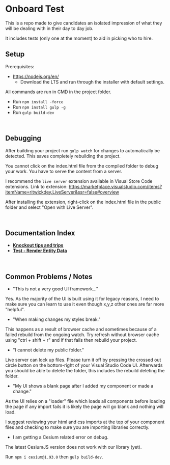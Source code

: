 # Onboard Test

This is a repo made to give candidates an isolated impression of what they will be dealing with in their day to day job.

It includes tests (only one at the moment) to aid in picking who to hire.

## Setup

Prerequisites:
- https://nodejs.org/en/
  - Download the LTS and run through the installer with default settings.

All commands are run in CMD in the project folder.

- Run `npm install -force`
- Run `npm install gulp -g`
- Run `gulp build-dev`

<br>

## Debugging

After building your project run `gulp watch` for changes to automatically be detected.
This saves completely rebuilding the project.

You cannot click on the index.html file from the compiled folder to debug your work.
You have to serve the content from a server.

I recommend the `live server` extension available in Visual Store Code extensions.
Link to extension: https://marketplace.visualstudio.com/items?itemName=ritwickdey.LiveServer&ssr=false#overview

After installing the extension, right-click on the index.html file in the public folder and select "Open with Live Server".

<br>

## Documentation Index

- [**Knockout tips and trips**](./docs/knockout.md)
- [**Test - Render Entity Data**](./src/scripts/test/test-entity-data/README.md)

<br>

## Common Problems / Notes

- "This is not a very good UI framework..."

Yes. As the majority of the UI is built using it for legacy reasons, I need to make sure you can learn to use it even though x,y,z other ones are far more "helpful".

- "When making changes my styles break."

This happens as a result of browser cache and sometimes because of a failed rebuild from the ongoing watch.
Try refresh without browser cache using "ctrl + shift + r" and if that fails then rebuild your project.

- "I cannot delete my public folder."

Live server can lock up files. Please turn it off by pressing the crossed out circle button on the bottom-right of your Visual Studio Code UI. Afterwards you should be able to delete the folder, this includes the rebuild deleting the folder.

- "My UI shows a blank page after I added my component or made a change."

As the UI relies on a "loader" file which loads all components before loading the page if any import fails it is likely the page will go blank and nothing will load.

I suggest reviewing your html and css imports at the top of your component files and checking to make sure you are importing libraries correctly.

- I am getting a Cesium related error on debug.

The latest CesiumJS version does not work with our library (yet).

Run `npm i cesium@1.93.0` then `gulp build-dev`.